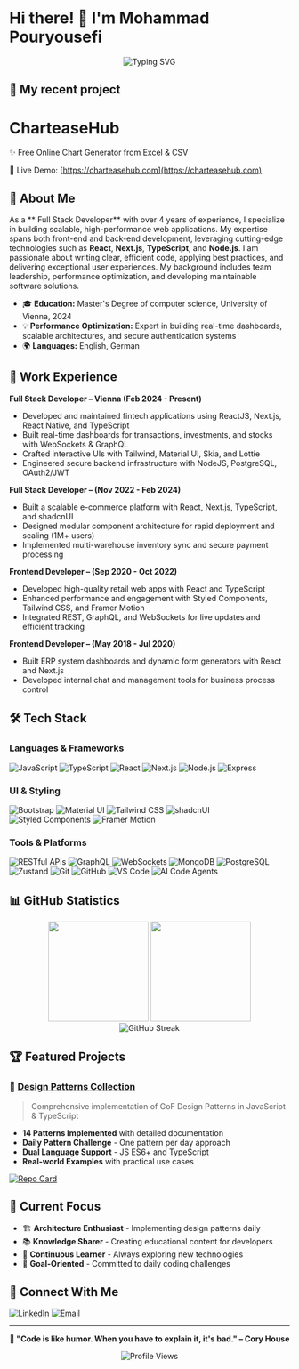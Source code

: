 # Hi there! 👋 I'm Mohammad Pouryousefi

<div align="center">
  <img src="https://readme-typing-svg.herokuapp.com?font=Fira+Code&pause=1000&color=00D4FF&center=true&vCenter=true&width=435&lines=Full+Stack+Developer;React+%7C+Next.js+%7C+TypeScript;Performance+Optimization+Enthusiast;" alt="Typing SVG" />
</div>

## 💼 My recent project

# CharteaseHub

✨ Free Online Chart Generator from Excel & CSV  

🔗 Live Demo: [https://charteasehub.com](https://charteasehub.com)

## 🚀 About Me

As a ** Full Stack Developer** with over 4 years of experience, I specialize in building scalable, high-performance web applications. My expertise spans both front-end and back-end development, leveraging cutting-edge technologies such as **React**, **Next.js**, **TypeScript**, and **Node.js**. I am passionate about writing clear, efficient code, applying best practices, and delivering exceptional user experiences. My background includes team leadership, performance optimization, and developing maintainable software solutions.

- 🎓 **Education:** Master's Degree of computer science, University of Vienna, 2024
- 💡 **Performance Optimization:** Expert in building real-time dashboards, scalable architectures, and secure authentication systems
- 🌍 **Languages:** English, German

## 💼 Work Experience

**Full Stack Developer – Vienna (Feb 2024 - Present)**

- Developed and maintained fintech applications using ReactJS, Next.js, React Native, and TypeScript
- Built real-time dashboards for transactions, investments, and stocks with WebSockets & GraphQL
- Crafted interactive UIs with Tailwind, Material UI, Skia, and Lottie
- Engineered secure backend infrastructure with NodeJS, PostgreSQL, OAuth2/JWT

**Full Stack Developer – (Nov 2022 - Feb 2024)**

- Built a scalable e-commerce platform with React, Next.js, TypeScript, and shadcnUI
- Designed modular component architecture for rapid deployment and scaling (1M+ users)
- Implemented multi-warehouse inventory sync and secure payment processing

**Frontend Developer – (Sep 2020 - Oct 2022)**

- Developed high-quality retail web apps with React and TypeScript
- Enhanced performance and engagement with Styled Components, Tailwind CSS, and Framer Motion
- Integrated REST, GraphQL, and WebSockets for live updates and efficient tracking

**Frontend Developer – (May 2018 - Jul 2020)**

- Built ERP system dashboards and dynamic form generators with React and Next.js
- Developed internal chat and management tools for business process control

## 🛠️ Tech Stack

### Languages & Frameworks

![JavaScript](https://img.shields.io/badge/JavaScript-F7DF1E?style=for-the-badge&logo=javascript&logoColor=black)
![TypeScript](https://img.shields.io/badge/TypeScript-007ACC?style=for-the-badge&logo=typescript&logoColor=white)
![React](https://img.shields.io/badge/React-20232A?style=for-the-badge&logo=react&logoColor=61DAFB)
![Next.js](https://img.shields.io/badge/Next.js-000000?style=for-the-badge&logo=next.js&logoColor=white)
![Node.js](https://img.shields.io/badge/Node.js-43853D?style=for-the-badge&logo=node.js&logoColor=white)
![Express](https://img.shields.io/badge/Express.js-404D59?style=for-the-badge)

### UI & Styling

![Bootstrap](https://img.shields.io/badge/Bootstrap-563D7C?style=for-the-badge&logo=bootstrap&logoColor=white)
![Material UI](https://img.shields.io/badge/Material--UI-0081CB?style=for-the-badge&logo=mui&logoColor=white)
![Tailwind CSS](https://img.shields.io/badge/Tailwind_CSS-38B2AC?style=for-the-badge&logo=tailwind-css&logoColor=white)
![shadcnUI](https://img.shields.io/badge/shadcnUI-111827?style=for-the-badge&logo=shadcnui&logoColor=white)
![Styled Components](https://img.shields.io/badge/Styled--Components-DB7093?style=for-the-badge&logo=styled-components&logoColor=white)
![Framer Motion](https://img.shields.io/badge/Framer_Motion-0055FF?style=for-the-badge&logo=framer&logoColor=white)

### Tools & Platforms

![RESTful APIs](https://img.shields.io/badge/REST-02569B?style=for-the-badge&logo=rest&logoColor=white)
![GraphQL](https://img.shields.io/badge/GraphQL-E10098?style=for-the-badge&logo=graphql&logoColor=white)
![WebSockets](https://img.shields.io/badge/WebSockets-010101?style=for-the-badge&logo=websocket&logoColor=white)
![MongoDB](https://img.shields.io/badge/MongoDB-47A248?style=for-the-badge&logo=mongodb&logoColor=white)
![PostgreSQL](https://img.shields.io/badge/PostgreSQL-336791?style=for-the-badge&logo=postgresql&logoColor=white)
![Zustand](https://img.shields.io/badge/Zustand-000?style=for-the-badge&logo=zustand&logoColor=white)
![Git](https://img.shields.io/badge/Git-F05032?style=for-the-badge&logo=git&logoColor=white)
![GitHub](https://img.shields.io/badge/GitHub-181717?style=for-the-badge&logo=github&logoColor=white)
![VS Code](https://img.shields.io/badge/VS_Code-007ACC?style=for-the-badge&logo=visual-studio-code&logoColor=white)
![AI Code Agents](https://img.shields.io/badge/AI%20Code%20Agents-Cursor%20%7C%20Copilot-00D4FF?style=for-the-badge)

## 📊 GitHub Statistics

<div align="center">
  <img height="180em" src="https://github-readme-stats.vercel.app/api?username=mohmmadpouryousefi&show_icons=true&theme=tokyonight&include_all_commits=true&count_private=true"/>
  <img height="180em" src="https://github-readme-stats.vercel.app/api/top-langs/?username=mohmmadpouryousefi&layout=compact&langs_count=8&theme=tokyonight"/>
</div>

<div align="center">
  <img src="https://github-readme-streak-stats.herokuapp.com/?user=mohmmadpouryousefi&theme=tokyonight" alt="GitHub Streak"/>
</div>

## 🏆 Featured Projects

### 🎯 [Design Patterns Collection](https://github.com/mohmmadpouryousefi/design-patterns)

> Comprehensive implementation of GoF Design Patterns in JavaScript & TypeScript

- **14 Patterns Implemented** with detailed documentation
- **Daily Pattern Challenge** - One pattern per day approach
- **Dual Language Support** - JS ES6+ and TypeScript
- **Real-world Examples** with practical use cases

[![Repo Card](https://github-readme-stats.vercel.app/api/pin/?username=mohmmadpouryousefi&repo=design-patterns&theme=tokyonight)](https://github.com/mohmmadpouryousefi/design-patterns)

## 🌟 Current Focus

- 🏗️ **Architecture Enthusiast** - Implementing design patterns daily
- 📚 **Knowledge Sharer** - Creating educational content for developers
- 🔄 **Continuous Learner** - Always exploring new technologies
- 🎯 **Goal-Oriented** - Committed to daily coding challenges

## 🔗 Connect With Me

[![LinkedIn](https://img.shields.io/badge/LinkedIn-0077B5?style=for-the-badge&logo=linkedin&logoColor=white)](https://linkedin.com/in/mohammad-pouryousefi-18382b354/) [![Email](https://img.shields.io/badge/Email-D14836?style=for-the-badge&logo=gmail&logoColor=white)](mailto:mohmmadpouryousefi@gmail.com)

---

<div align="center">
  
**💫 "Code is like humor. When you have to explain it, it's bad." – Cory House**

![Profile Views](https://komarev.com/ghpvc/?username=mohmmadpouryousefi&color=blueviolet&style=for-the-badge)

</div>
